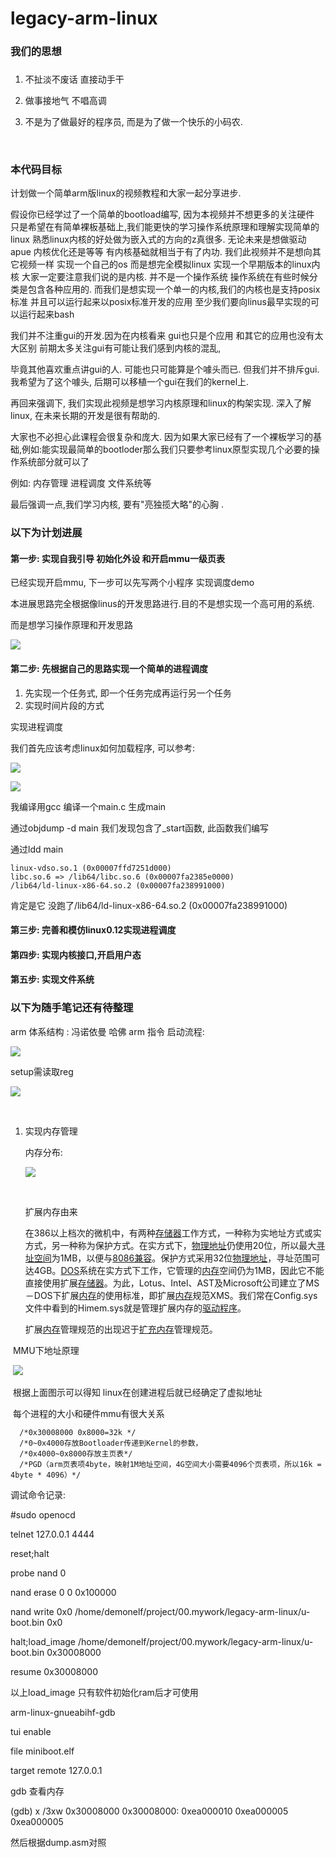 # legacy-arm-linux

### 我们的思想

### 

  1.  不扯淡不废话 直接动手干

  2.  做事接地气 不唱高调

  3.  不是为了做最好的程序员, 而是为了做一个快乐的小码农.

      ​



### 本代码目标



计划做一个简单arm版linux的视频教程和大家一起分享进步.

假设你已经学过了一个简单的bootload编写, 因为本视频并不想更多的关注硬件
只是希望在有简单裸板基础上,我们能更快的学习操作系统原理和理解实现简单的linux
熟悉linux内核的好处做为嵌入式的方向的z真很多.
无论未来是想做驱动 apue 内核优化还是等等 有内核基础就相当于有了内功.
我们此视频并不是想向其它视频一样 实现一个自己的os
而是想完全模拟linux 实现一个早期版本的linux内核
大家一定要注意我们说的是内核. 并不是一个操作系统
操作系统在有些时候分类是包含各种应用的.
而我们是想实现一个单一的内核,我们的内核也是支持posix标准
并且可以运行起来以posix标准开发的应用
至少我们要向linus最早实现的可以运行起来bash

我们并不注重gui的开发.因为在内核看来 gui也只是个应用 和其它的应用也没有太大区别
前期太多关注gui有可能让我们感到内核的混乱,

毕竟其他喜欢重点讲gui的人. 可能也只可能算是个噱头而已.
但我们并不排斥gui. 我希望为了这个噱头, 后期可以移植一个gui在我们的kernel上.

再回来强调下, 我们实现此视频是想学习内核原理和linux的构架实现.
深入了解linux, 在未来长期的开发是很有帮助的.

大家也不必担心此课程会很复杂和庞大. 因为如果大家已经有了一个裸板学习的基础,例如:能实现最简单的bootloder那么我们只要参考linux原型实现几个必要的操作系统部分就可以了 

例如: 内存管理 进程调度 文件系统等

最后强调一点,我们学习内核, 要有"亮独揽大略"的心胸 .



### 以下为计划进展



#### 第一步: 实现自我引导 初始化外设 和开启mmu一级页表

已经实现开启mmu, 下一步可以先写两个小程序 实现调度demo

本进展思路完全根据像linus的开发思路进行.目的不是想实现一个高可用的系统.

而是想学习操作原理和开发思路

![](resource/linux-0.12mmushell.png)

#### 第二步: 先根据自己的思路实现一个简单的进程调度

1. 先实现一个任务式, 即一个任务完成再运行另一个任务
2. 实现时间片段的方式



实现进程调度 

我们首先应该考虑linux如何加载程序, 可以参考:

![](resource/linux_loadelf1.png)



![](resource/linux_loadelf2.png)



我编译用gcc 编译一个main.c 生成main

通过objdump -d main 我们发现包含了_start函数, 此函数我们编写

通过ldd main

	linux-vdso.so.1 (0x00007ffd7251d000)
	libc.so.6 => /lib64/libc.so.6 (0x00007fa2385e0000)
	/lib64/ld-linux-x86-64.so.2 (0x00007fa238991000)


肯定是它 没跑了/lib64/ld-linux-x86-64.so.2 (0x00007fa238991000)







#### 第三步: 完善和模仿linux0.12实现进程调度



#### 第四步: 实现内核接口,开启用户态



#### 第五步: 实现文件系统







### 以下为随手笔记还有待整理



arm 体系结构    : 冯诺依曼 哈佛 
arm 指令
启动流程:

![](resource/linux0.12boot.png)

setup需读取reg

![](resource/linux0.12setupreg.png)

​



1. 实现内存管理

   内存分布:

   ![](resource/linux0.12memmap.png)

   ​

   扩展内存由来

   在386以上档次的微机中，有两种[存储器](https://baike.baidu.com/item/%E5%AD%98%E5%82%A8%E5%99%A8)工作方式，一种称为实地址方式或实方式，另一种称为保护方式。在实方式下，[物理地址](https://baike.baidu.com/item/%E7%89%A9%E7%90%86%E5%9C%B0%E5%9D%80)仍使用20位，所以最大[寻址空间](https://baike.baidu.com/item/%E5%AF%BB%E5%9D%80%E7%A9%BA%E9%97%B4)为1MB，以便与[8086](https://baike.baidu.com/item/8086)[兼容](https://baike.baidu.com/item/%E5%85%BC%E5%AE%B9)。保护方式采用32位[物理地址](https://baike.baidu.com/item/%E7%89%A9%E7%90%86%E5%9C%B0%E5%9D%80)，寻址范围可达4GB。[DOS](https://baike.baidu.com/item/DOS)系统在实方式下工作，它管理的[内存](https://baike.baidu.com/item/%E5%86%85%E5%AD%98)空间仍为1MB，因此它不能直接使用扩展[存储器](https://baike.baidu.com/item/%E5%AD%98%E5%82%A8%E5%99%A8)。为此，Lotus、Intel、AST及Microsoft公司建立了MS－DOS下扩展[内存](https://baike.baidu.com/item/%E5%86%85%E5%AD%98)的使用标准，即扩展[内存](https://baike.baidu.com/item/%E5%86%85%E5%AD%98)规范XMS。我们常在Config.sys文件中看到的Himem.sys就是管理扩展内存的[驱动程序](https://baike.baidu.com/item/%E9%A9%B1%E5%8A%A8%E7%A8%8B%E5%BA%8F)。

   扩展[内存](https://baike.baidu.com/item/%E5%86%85%E5%AD%98)管理规范的出现迟于[扩充内存](https://baike.baidu.com/item/%E6%89%A9%E5%85%85%E5%86%85%E5%AD%98)管理规范。



​	MMU下地址原理



​	![](resource/linux0.12mmutheory.png)



​	根据上面图示可以得知 linux在创建进程后就已经确定了虚拟地址

​	每个进程的大小和硬件mmu有很大关系​​



```
  /*0x30008000 0x8000=32k */
  /*0~0x4000存放Bootloader传递到Kernel的参数，
  /*0x4000~0x8000存放主页表*/
  /*PGD（arm页表项4byte，映射1M地址空间，4G空间大小需要4096个页表项，所以16k = 4byte * 4096）*/
```





调试命令记录:

#sudo openocd



telnet 127.0.0.1 4444

reset;halt

probe nand 0

nand erase 0 0 0x100000

nand write 0x0 /home/demonelf/project/00.mywork/legacy-arm-linux/u-boot.bin 0x0

halt;load_image /home/demonelf/project/00.mywork/legacy-arm-linux/u-boot.bin 0x30008000

resume 0x30008000



以上load_image 只有软件初始化ram后才可使用



arm-linux-gnueabihf-gdb

tui enable

file miniboot.elf

target remote 127.0.0.1





gdb 查看内存

(gdb) x	/3xw 0x30008000
0x30008000:     0xea000010	0xea000005	0xea000005

然后根据dump.asm对照




